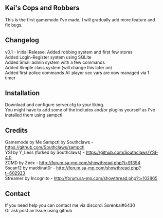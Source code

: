 ## Kai's Cops and Robbers

This is the first gamemode I've made, I will gradually add more feature and fix bugs.  

## Changelog

v0.1 - Initial Release:
  Added robbing system and first few stores  
  Added Login-Register system using SQLite  
  Added Small admin system with a few commands  
  Added Simple class system (will change this later on)  
  Added first police commands 
  All player sec vars are now managed via 1 timer

## Installation

Download and configure server.cfg to your liking.  
You might have to add some of the includes and/or plugins yourself as I've installed them using sampctl.   

## Credits
Gamemode by Me 
Sampctl by Southclaws - https://github.com/Southclaws/sampctl  
YSI by Y_Less (forked by Southclaws) - https://github.com/Southclaws/YSI-4.0  
ZCMD by Zeex - http://forum.sa-mp.com/showthread.php?t=91354  
Sscanf2 by maddinat0r - http://forum.sa-mp.com/showthread.php?t=602923  
Streamer by Incognito - http://forum.sa-mp.com/showthread.php?t=102865  

## Contact

If you need help you can contact me via discord: Sorenkai#6430  
Or ask post an Issue using github   
